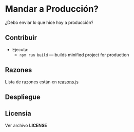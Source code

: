 # Mandar a Producción?

¿Debo enviar lo que hice hoy a producción?

## Contribuir

* Ejecuta:
    * `npm run build` — builds minified project for production

## Razones

Lista de razones están en [reasons.js](https://github.com/cesc1989/mandaraprod/tree/master/src/js/reasons.js)

## Despliegue

## Licensia

Ver archivo **LICENSE**
